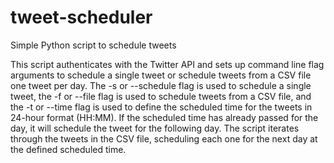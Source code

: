 # tweet-scheduler
Simple Python script to schedule tweets

This script authenticates with the Twitter API and sets up command line flag arguments to schedule a single tweet or schedule tweets from a CSV file one tweet per day. The -s or --schedule flag is used to schedule a single tweet, the -f or --file flag is used to schedule tweets from a CSV file, and the -t or --time flag is used to define the scheduled time for the tweets in 24-hour format (HH:MM). If the scheduled time has already passed for the day, it will schedule the tweet for the following day. The script iterates through the tweets in the CSV file, scheduling each one for the next day at the defined scheduled time.

